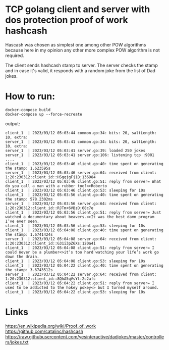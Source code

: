 # TCP golang client and server with dos protection proof of work hashcash
Hascash was chosen as simplest one among other POW algorithms 
because here in my opinion any other more complex POW algorithm is not required.

The client sends hashcash stamp to server. 
The server checks the stamp and in case it's valid, it 
responds with a random joke from the list of Dad jokes.
# How to run:
```
docker-compose build
docker-compose up --force-recreate
```
output:
```
client_1  | 2023/03/12 05:03:44 common.go:34: bits: 20, saltLength: 10, extra:
server_1  | 2023/03/12 05:03:41 common.go:34: bits: 20, saltLength: 10, extra:
server_1  | 2023/03/12 05:03:41 server.go:39: loaded 250 jokes
server_1  | 2023/03/12 05:03:41 server.go:106: listening tcp :9001 ....
client_1  | 2023/03/12 05:03:46 client.go:40: time spent on generating the stamp: 1.623595s
server_1  | 2023/03/12 05:03:46 server.go:64: received from client: 1:20:230312:client_id::HSgqjgFj1B:136984
client_1  | 2023/03/12 05:03:46 client.go:51: reply from server= What do you call a man with a rubber toe?<>Roberto
client_1  | 2023/03/12 05:03:46 client.go:53: sleeping for 10s
client_1  | 2023/03/12 05:03:56 client.go:40: time spent on generating the stamp: 578.2302ms
server_1  | 2023/03/12 05:03:56 server.go:64: received from client: 1:20:230312:client_id::RJTm+6VBzD:68c7e
client_1  | 2023/03/12 05:03:56 client.go:51: reply from server= Just watched a documentary about beavers.<>It was the best damn program I’ve ever seen.
client_1  | 2023/03/12 05:03:56 client.go:53: sleeping for 10s
client_1  | 2023/03/12 05:04:08 client.go:40: time spent on generating the stamp: 1.6741424s
server_1  | 2023/03/12 05:04:08 server.go:64: received from client: 1:20:230312:client_id::G31i3pZ6Xs:120a41
client_1  | 2023/03/12 05:04:08 client.go:51: reply from server= I could never be a plumber<>it’s too hard watching your life’s work go down the drain.
client_1  | 2023/03/12 05:04:08 client.go:53: sleeping for 10s
client_1  | 2023/03/12 05:04:22 client.go:40: time spent on generating the stamp: 3.6743512s
server_1  | 2023/03/12 05:04:22 server.go:64: received from client: 1:20:230312:client_id::8QhA5qVsYl:2c2afc
client_1  | 2023/03/12 05:04:22 client.go:51: reply from server= I used to be addicted to the hokey pokey<> but I turned myself around.
client_1  | 2023/03/12 05:04:22 client.go:53: sleeping for 10s
```

# Links
https://en.wikipedia.org/wiki/Proof_of_work
https://github.com/catalinc/hashcash
https://raw.githubusercontent.com/yesinteractive/dadjokes/master/controllers/jokes.txt